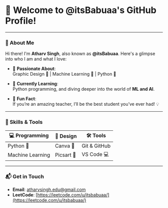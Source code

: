 # 👋 Welcome to @itsBabuaa's GitHub Profile!

---

### 🌟 About Me  
Hi there! I'm **Atharv Singh**, also known as **@itsBabuaa**. Here's a glimpse into who I am and what I love:

- 🔭 **Passionate About**:  
  Graphic Design 🎨 | Machine Learning 🤖 | Python 🐍  

- 🌱 **Currently Learning**:  
  Python programming, and diving deeper into the world of **ML and AI**.  

- 🧠 **Fun Fact**:  
  If you’re an amazing teacher, I’ll be the best student you’ve ever had! 💡  

---

### 💼 Skills & Tools  

| 💻 Programming | 🎨 Design | 🛠️ Tools |  
| -------------- | --------- | -------- |  
| Python 🐍      | Canva 🎨 | Git & GitHub |  
| Machine Learning | Picsart 🌟 | VS Code 💻 |  

---

### 📬 Get in Touch  

- **Email**: [atharvsingh.edu@gmail.com](mailto:atharvsingh.edu@gmail.com)  
- **LeetCode**: [https://leetcode.com/u/itsbabuaa/](https://leetcode.com/u/itsbabuaa/)

<!--
---

### ✨ Featured Projects  

| 🌟 Project | 🚀 Description | 🔗 Link |  
| ---------- | ------------- | ------- |  
| **[Project Name 1](#)** | Brief description of the project. | [View](#) |  
| **[Project Name 2](#)** | Brief description of the project. | [View](#) |  

---

### 🌈 Motto  
> _"The best way to learn is to teach others."_  

Feel free to explore my repositories, and don’t hesitate to reach out if you’d like to collaborate or discuss exciting ideas!
-->
